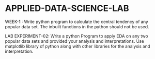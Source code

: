# APPLIED-DATA-SCIENCE-LAB
WEEK-1 : Write python program to calculate the central tendency of any popular data set. The inbuilt functions in the python should not be used.

LAB EXPERIMENT-02: Write a python Program to apply EDA on any two popular data sets and provided your analysis and interpretations. Use matplotlib library of python along with other libraries for the analysis and interpretation.
